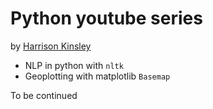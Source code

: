 # Python youtube series
by [Harrison Kinsley](https://www.youtube.com/channel/UCfzlCWGWYyIQ0aLC5w48gBQ)

- NLP in python with `nltk`
- Geoplotting with matplotlib `Basemap`

To be continued
